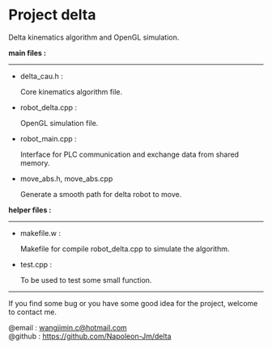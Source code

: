 # Project delta
Delta kinematics algorithm and OpenGL simulation.  


**main files :** 
***

* delta_cau.h : 

	Core kinematics algorithm file.

* robot_delta.cpp : 

	OpenGL simulation file.

* robot_main.cpp : 

	Interface for PLC communication and exchange data from shared memory.

* move_abs.h, move_abs.cpp

	Generate a smooth path for delta robot to move.


**helper files :** 
***

* makefile.w : 

	Makefile for compile robot_delta.cpp to simulate the algorithm.

* test.cpp : 

	To be used to test some small function.

***

If you find some bug or you have some good idea for the project, welcome
to contact me.

@email : <wangjimin.c@hotmail.com>  
@github : <https://github.com/Napoleon-Jm/delta>





